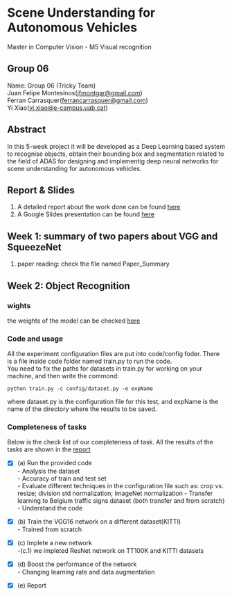# Scene Understanding for Autonomous Vehicles
Master in Computer Vision - M5 Visual recognition

## Group 06
Name: Group 06 (Tricky Team)  
Juan Felipe Montesinos(jfmontgar@gmail.com)  
Ferran Carrasquer(ferrancarrasquer@gmail.com)  
Yi Xiao(yi.xiao@e-campus.uab.cat)  

## Abstract   
In this 5-week project it will be developed as a Deep Learning based system to recognise objects, obtain their bounding box and segmentation related to the field of ADAS for designing and implementig deep neural networks for scene understanding for autonomous vehicles.

## Report & Slides
1. A detailed report about the work done can be found [here](https://www.overleaf.com/read/bcqybcqytyvj)
2. A Google Slides presentation can be found [here]()

## Week 1: summary of two papers about VGG and SqueezeNet
1. paper reading: check the file named Paper_Summary
   
   
## Week 2: Object Recognition
### wights  
the weights of the model can be checked [here]()  

### Code and usage  
All the experiment configuration files are put into code/config foder. There is a file inside code folder named train.py  to run the code.  
You need to fix the paths for datasets in train.py for working on your machine, and then write the commond:
```
python train.py -c config/dataset.py -e expName
```
where dataset.py is the configuration file for this test, and expName is the name of the directory where the results to be saved.

### Completeness of tasks
Below is the check list of our completeness of task. All the results of the tasks are shown in the [report](https://www.overleaf.com/read/bcqybcqytyvj)  
- [x] (a) Run the provided code  
          - Analysis the dataset  
          - Accuracy of train and test set  
          - Evaluate different techniques in the configuration file such as: crop vs. resize; division std normalization; ImageNet normalization
          - Transfer learning to Belgium traffic signs dataset (both transfer and from scratch)  
          - Understand the code  
- [x] (b) Train the VGG16 network on a different dataset(KITTI)  
          - Trained from scratch 
- [x] (c) Implete a new network     
          -(c.1) we impleted ResNet network on TT100K and KITTI datasets 
- [x] (d) Boost the performance of the network  
          - Changing learning rate and data augmentation
- [x] (e) Report

